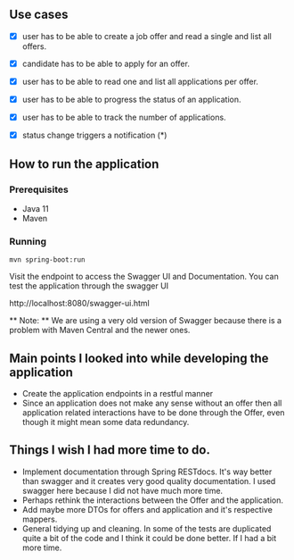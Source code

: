 ## Use cases
- [x] user has to be able to create a job offer and read a single and list all offers. 
- [x] candidate has to be able to apply for an offer.
- [x] user has to be able to read one and list all applications per offer.
- [X] user has to be able to progress the status of an application.
- [X] user has to be able to track the number of applications.
- [X] status change triggers a notification (*)


## How to run the application

### Prerequisites
- Java 11
- Maven

### Running 
```shell script
mvn spring-boot:run
```

Visit the endpoint to access the Swagger UI and Documentation. You can test the application through the swagger UI

http://localhost:8080/swagger-ui.html

** Note: ** We are using a very old version of Swagger because there is a problem with Maven Central and the newer ones.


## Main points I looked into while developing the application

* Create the application endpoints in a restful manner
* Since an application does not make any sense without an offer then all application related interactions have to be done through the Offer, even though it might mean some data redundancy.

## Things I wish I had more time to do.

* Implement documentation through Spring RESTdocs. It's way better than swagger and it creates very good quality documentation. I used swagger here because I did not have much more time.
* Perhaps rethink the interactions between the Offer and the application.
* Add maybe more DTOs for offers and application and it's respective mappers.
* General tidying up and cleaning. In some of the tests are duplicated quite a bit of the code and I think it could be done better. If I had a bit more time. 



 